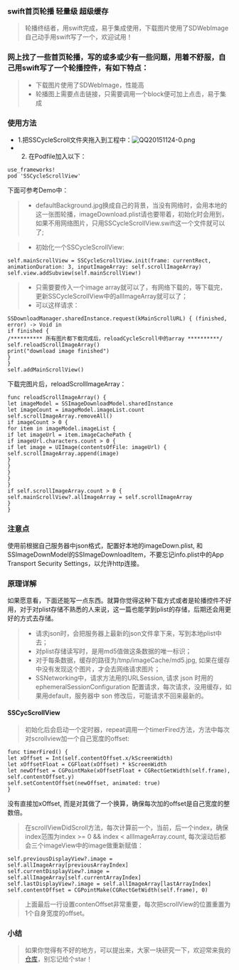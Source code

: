 ### swift首页轮播 轻量级 超级缓存

> 轮播终结者，用swift完成，易于集成使用，下载图片使用了SDWebImage
> 自己动手用swift写了一个，欢迎试用！

### 网上找了一些首页轮播，写的或多或少有一些问题，用着不舒服，自己用swift写了一个轮播控件，有如下特点：
> * 下载图片使用了SDWebImage，性能高
> * 轮播图上需要点击链接，只需要调用一个block便可加上点击，易于集成

### 使用方法
- 1.把SSCycleScroll文件夹拖入到工程中：![QQ20151124-0.png](http://upload-images.jianshu.io/upload_images/844885-ca63a0b6e3e461ff.png?imageMogr2/auto-orient/strip%7CimageView2/2/w/1240)
- 2. 在Podfile加入以下：
```
use_frameworks!
pod 'SSCycleScrollView'
```
下面可参考Demo中：
> * defaultBackground.jpg换成自己的背景，当没有网络时，会用本地的这一张图轮播，imageDownload.plist请也要带着，初始化时会用到，如果不用网络图片，只用SSCycleScrollView.swift这一个文件就可以了;

> * 初始化一个SSCycleScrollView:
```
self.mainScrollView = SSCycleScrollView.init(frame: currentRect, animationDuration: 3, inputImageArray: self.scrollImageArray)
self.view.addSubview(self.mainScrollView!)
```
> * 只需要要传入一个image array就可以了，有网络下载的，等下载完，更新SSCycleScrollView中的allImageArray就可以了；
> * 可以这样请求：
```
SSDownloadManager.sharedInstance.request(kMainScrollURL) { (finished, error) -> Void in
if finished {
/********** 所有图片都下载完成后，reloadCycleScroll中的array **********/                
self.reloadScrollImageArray()
print("download image finished")
}
}
self.addMainScrollView()
```
下载完图片后，reloadScrollImageArray：
```
func reloadScrollImageArray() {
let imageModel = SSImageDownloadModel.sharedInstance
let imageCount = imageModel.imageList.count
self.scrollImageArray.removeAll()
if imageCount > 0 {
for item in imageModel.imageList {
if let imageUrl = item.imageCachePath {
if imageUrl.characters.count > 0 {
if let image = UIImage(contentsOfFile: imageUrl) {
self.scrollImageArray.append(image)
}
}
}
}
}
if self.scrollImageArray.count > 0 {
self.mainScrollView?.allImageArray = self.scrollImageArray
}
}
```
### 注意点
使用前根据自己服务器中json格式，配置好本地的imageDown.plist, 和SSImageDownModel的SSImageDownloadItem，不要忘记info.plist中的App Transport Security Settings，以允许http连接。

### 原理详解
如果愿意看，下面还能写一点东西。就算你觉得这种下载方式或者是轮播控件不好用，对于对plist存储不熟悉的人来说，这一篇也能学到plist的存储，后期还会用更好的方式去存储。
> * 请求json时，会把服务器上最新的json文件拿下来，写到本地plist中去；
> * 对plist存储读写时，是用md5值做这条数据的唯一标识；
> * 对于每条数据，缓存的路径为/tmp/imageCache/md5.jpg, 如果在缓存中没有发现这个图片，才会去网络请求图片；
> * SSNetworking中，请求方法用的URLSession, 请求 json  时用的ephemeralSessionConfiguration 配置请求，每次请求，没用缓存，如果用default，服务器中 son 修改后，可能请求不回来最新的。

#### SSCycScrollView
> 初始化后会启动一个定时器，repeat调用一个timerFired方法，方法中每次对scrollview加一个自己宽度的offset:
```
func timerFired() {
let xOffset = Int(self.contentOffset.x/kScreenWidth)
let xOffsetFloat = CGFloat(xOffset) * kScreenWidth
let newOffset = CGPointMake(xOffsetFloat + CGRectGetWidth(self.frame), self.contentOffset.y)
self.setContentOffset(newOffset, animated: true)
}
```
没有直接加xOffset, 而是对其做了一个换算，确保每次加的offset是自己宽度的整数倍。
> 在scrollViewDidScroll方法，每次计算前一个，当前，后一个index，确保index范围为index >= 0 && index < allImageArray.count, 每次滚动后都会三个imageView中的image做重新赋值：
```
self.previousDisplayView?.image = self.allImageArray[previousArrayIndex]
self.currentDisplayView?.image = self.allImageArray[self.currentArrayIndex]
self.lastDisplayView?.image = self.allImageArray[lastArrayIndex]
self.contentOffset = CGPointMake(CGRectGetWidth(self.frame), 0)
```
> 上面最后一行设置contenOffset非常重要，每次把scrollView的位置重置为1个自身宽度的offset。

### 小结

> 如果你觉得有不好的地方，可以提出来，大家一块研究一下，欢迎常来我的[仓库](https://github.com/dulingkang/)，别忘记给个star！

